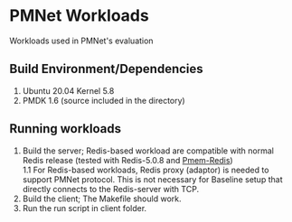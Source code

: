 # PMNet Workloads
Workloads used in PMNet's evaluation



## Build Environment/Dependencies
1. Ubuntu 20.04 Kernel 5.8
2. PMDK 1.6 (source included in the directory)

## Running workloads
1. Build the server; Redis-based workload are compatible with normal Redis release (tested with Redis-5.0.8 and [Pmem-Redis](https://github.com/pmem/pmem-redis))       
1.1 For Redis-based workloads, Redis proxy (adaptor) is needed to support PMNet protocol. This is not necessary for Baseline setup that directly connects to the Redis-server with TCP.
2. Build the client; The Makefile should work.
3. Run the run script in client folder.